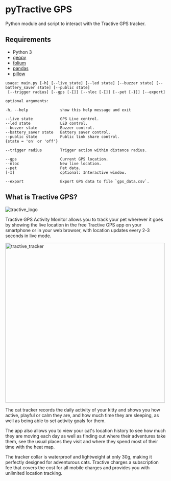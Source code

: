 # pyTractive GPS
Python module and script to interact with the Tractive GPS tracker.


## Requirements

* Python 3
* [geopy](https://pypi.org/project/geopy/)
* [folium](https://pypi.org/project/folium/)
* [pandas](https://pypi.org/project/pandas/)
* [pillow](https://pypi.org/project/Pillow/) 

```
usage: main.py [-h] [--live state] [--led state] [--buzzer state] [--battery_saver state] [--public state] 
 [--trigger radius] [--gps [-I]] [--nloc [-I]] [--pet [-I]] [--export] 

optional arguments:

-h, --help              show this help message and exit

--live state            GPS Live control. 
--led state             LED control. 
--buzzer state          Buzzer control.                           
--battery_saver state   Battery saver control.                                 
--public state          Public link share control.
{state = 'on' or 'off'}

--trigger radius        Trigger action within distance radius.

--gps                   Current GPS location.
--nloc                  New live location.
--pet                   Pet data.
[-I]                    optional: Interactive window.

--export                Export GPS data to file `gps_data.csv`.
```

## What is Tractive GPS?

![tractive_logo](https://camo.githubusercontent.com/6dbfd1a54584066a2b629f438f1a9a83738a62d8810c190f415134e5ca80e928/68747470733a2f2f7777772e636f75706f6e736b6973732e636f6d2f77702d636f6e74656e742f75706c6f6164732f323031392f30342f54726163746976652d4c6f676f2d323030783230302e706e67)

Tractive GPS Activity Monitor allows you to track your pet wherever it goes by showing the live location in the free Tractive GPS app on your smartphone or in your web browser, with location updates every 2-3 seconds in live mode. 

<img src="https://camo.githubusercontent.com/3a1244425a0fd06e9318e74ec08e0c533b9281d01ca4195b47fe9b1071c8ab36/68747470733a2f2f63646e2d65712e6e69636573686f70732e636f6d2f75706c6f61642f696d6167652f70726f647563742f6c617267652f64656661756c742f74726163746976652d6770732d747261636b65722d696b6174692d666f722d636174732d312d70632d3537343734392d656e2e706e67" alt="tractive_tracker" width="500"/>

The cat tracker records the daily activity of your kitty and shows you how active, playful or calm they are, and how much time they are sleeping, as well as being able to set activity goals for them. 

The app also allows you to view your cat's location history to see how much they are moving each day as well as finding out where their adventures take them, see the usual places they visit and where they spend most of their time with the heat map. 

The tracker collar is waterproof and lightweight at only 30g, making it perfectly designed for adventurous cats. Tractive charges a subscription fee that covers the cost for all mobile charges and provides you with unlimited location tracking.
